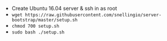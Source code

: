 - Create Ubuntu 16.04 server & ssh in as root
- `wget https://raw.githubusercontent.com/snellingio/server-bootstrap/master/setup.sh`
- `chmod 700 setup.sh`
- `sudo bash ./setup.sh`
